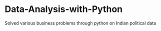 # Data-Analysis-with-Python
Solved various business problems through python on Indian political data
